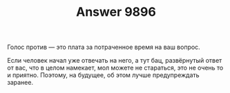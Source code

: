 ﻿---
title: "Answer 9896"
se.owner.user_id: 199733
se.owner.display_name: "edem"
se.owner.link: "https://ru.meta.stackoverflow.com/users/199733/edem"
se.answer_id: 9896
se.question_id: 9894
se.post_type: answer
se.score: -10
se.is_accepted: False
---
<p>Голос против — это плата за потраченное время на ваш вопрос.</p>

<p>Если человек начал уже отвечать на него, а тут бац, развёрнутый ответ от вас, что в целом намекает, мол можете не стараться, это не очень то и приятно. Поэтому, на будущее, об этом лучше предупреждать заранее.</p>
